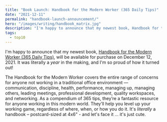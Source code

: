 ```yaml
---
title: "Book Launch: Handbook for the Modern Worker (365 Daily Tips)"
date: "2021-12-11"
permalink: "handbook-launch-announcement/"
hero: "/images/writing/handbook_matrix.jpg"
description: "I'm happy to announce that my newest book, Handbook for the Modern Worker (365 Daily Tips), will be available for purchase on December 12, 2021. It was literally a year in the making, and I'm so proud of how it turned out!"
tags:
  - top10
---
```


I'm happy to announce that my newest book, [Handbook for the Modern Worker (365 Daily Tips)](/writing/handbook), will be available for purchase on December 12, 2021. It was literally a _year_ in the making, and I'm so proud of how it turned out!

The Handbook for the Modern Worker covers the entire range of concerns for anyone not working in a traditional office environment — communication, discipline, health, performance, managing up, managing others, leading meetings, professional development, quality workspaces, and networking. As a compendium of 365 tips, they’re a fantastic resource for anyone working in this modern world. They’ll help you level up your working game, regardless of where, when, or how you do it. It's _literally_ a handbook – postcard-sized at 4x6" - and let's face it ... it's just cute.
